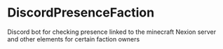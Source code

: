 # DiscordPresenceFaction
Discord bot for checking presence linked to the minecraft Nexion server and other elements for certain faction owners
